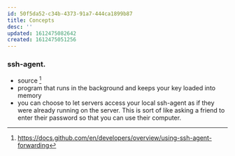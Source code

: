 ```yaml
---
id: 50f5da52-c34b-4373-91a7-444ca1899b87
title: Concepts
desc: ''
updated: 1612475082642
created: 1612475051256
---
```



### ssh-agent.
- source [^1]
- program that runs in the background and keeps your key loaded into memory
- you can choose to let servers access your local ssh-agent as if they were already running on the server. This is sort of like asking a friend to enter their password so that you can use their computer.

[^1]: https://docs.github.com/en/developers/overview/using-ssh-agent-forwarding
